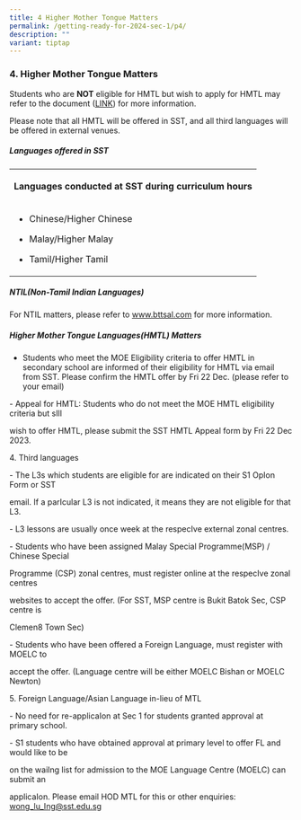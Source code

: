 ```yaml
---
title: 4 Higher Mother Tongue Matters
permalink: /getting-ready-for-2024-sec-1/p4/
description: ""
variant: tiptap
---
```

<h3>4. Higher Mother Tongue Matters</h3>
<p>Students who are <strong>NOT</strong> eligible for HMTL but wish to apply
for HMTL may refer to the document (<a href="/files/MTL_Briefing_for_S1_2024__pdf__v2__a_.pdf" rel="noopener noreferrer nofollow" target="_blank">LINK</a>) for more
information.</p>
<p>Please note that all HMTL will be offered in SST, and all third languages
will be offered in external venues.</p>
<h5>Languages offered in SST</h5>
<table style="minWidth: 25px">
<colgroup>
<col>
</colgroup>
<tbody>
<tr>
<th rowspan="1" colspan="1">
<p>Languages conducted at SST during curriculum hours</p>
</th>
</tr>
<tr>
<td rowspan="1" colspan="1">
<ul data-tight="true" class="tight">
<li>
<p>Chinese/Higher Chinese</p>
</li>
<li>
<p>Malay/Higher Malay</p>
</li>
<li>
<p>Tamil/Higher Tamil</p>
</li>
</ul>
</td>
</tr>
</tbody>
</table>
<h5>NTIL(Non-Tamil Indian Languages)</h5>
<p>For NTIL matters, please refer to <a href="https://www.bttsal.com/" rel="noopener noreferrer nofollow" target="_blank">www.bttsal.com</a> for more information.</p>
<p></p>
<h5>Higher Mother Tongue Languages(HMTL) Matters</h5>
<ul data-tight="true" class="tight">
<li>
<p>Students who meet the MOE Eligibility criteria to offer HMTL in secondary
school are informed of their eligibility for HMTL via email from SST. Please
confirm the HMTL offer by Fri 22 Dec. (please refer to your email)</p>
</li>
</ul>
<p>- Appeal for HMTL: Students who do not meet the MOE HMTL eligibility criteria
but sIll</p>
<p>wish to offer HMTL, please submit the SST HMTL Appeal form by Fri 22 Dec
2023.</p>
<p>4. Third languages</p>
<p>- The L3s which students are eligible for are indicated on their S1 OpIon
Form or SST</p>
<p>email. If a parIcular L3 is not indicated, it means they are not eligible
for that L3.</p>
<p>- L3 lessons are usually once week at the respecIve external zonal centres.</p>
<p>- Students who have been assigned Malay Special Programme(MSP) / Chinese
Special</p>
<p>Programme (CSP) zonal centres, must register online at the respecIve zonal
centres</p>
<p>websites to accept the offer. (For SST, MSP centre is Bukit Batok Sec,
CSP centre is</p>
<p>Clemen8 Town Sec)</p>
<p>- Students who have been offered a Foreign Language, must register with
MOELC to</p>
<p>accept the offer. (Language centre will be either MOELC Bishan or MOELC
Newton)</p>
<p>5. Foreign Language/Asian Language in-lieu of MTL</p>
<p>- No need for re-applicaIon at Sec 1 for students granted approval at
primary school.</p>
<p>- S1 students who have obtained approval at primary level to offer FL
and would like to be</p>
<p>on the waiIng list for admission to the MOE Language Centre (MOELC) can
submit an</p>
<p>applicaIon. Please email HOD MTL for this or other enquiries: <a href="mailto:wong_lu_Ing@sst.edu.sg" rel="noopener noreferrer nofollow" target="_blank">wong_lu_Ing@sst.edu.sg</a>
</p>